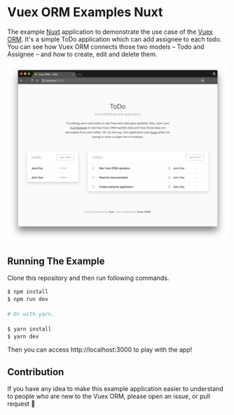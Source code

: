 # Vuex ORM Examples Nuxt

The example [Nuxt](https://nuxtjs.org/) application to demonstrate the use case of the [Vuex ORM](https://github.com/vuex-orm/vuex-orm). It's a simple ToDo application which can add assignee to each todo. You can see how Vuex ORM connects those two models – Todo and Assignee – and how to create, edit and delete them.

![Vuex ORM Nuxt Example](screenshot.png)

## Running The Example

Clone this repository and then run following commands.

```bash
$ npm install
$ npm run dev

# Or with yarn.

$ yarn install
$ yarn dev
```

Then you can access http://localhost:3000 to play with the app!

## Contribution

If you have any idea to make this example application easier to understand to people who are new to the Vuex ORM, please open an issue, or pull request :tada:
